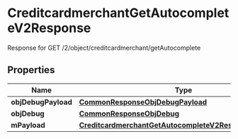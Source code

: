 

# CreditcardmerchantGetAutocompleteV2Response

Response for GET /2/object/creditcardmerchant/getAutocomplete

## Properties

| Name | Type | Description | Notes |
|------------ | ------------- | ------------- | -------------|
|**objDebugPayload** | [**CommonResponseObjDebugPayload**](CommonResponseObjDebugPayload.md) |  |  |
|**objDebug** | [**CommonResponseObjDebug**](CommonResponseObjDebug.md) |  |  [optional] |
|**mPayload** | [**CreditcardmerchantGetAutocompleteV2ResponseMPayload**](CreditcardmerchantGetAutocompleteV2ResponseMPayload.md) |  |  |



